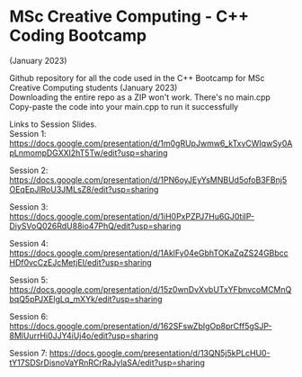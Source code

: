 # MSc Creative Computing - C++ Coding Bootcamp
(January 2023)

Github repository for all the code used in the C++ Bootcamp for MSc Creative Computing students (January 2023)  
Downloading the entire repo as a ZIP won't work. There's no main.cpp     
Copy-paste the code into your main.cpp to run it successfully    
    
Links to Session Slides.   
Session 1: https://docs.google.com/presentation/d/1m0gRUpJwmw6_kTxvCWIqwSy0ApLnmompDGXXl2hT5Tw/edit?usp=sharing       

Session 2: https://docs.google.com/presentation/d/1PN6oyJEyYsMNBUd5ofoB3FBnj5OEqEpJlRoU3JMLsZ8/edit?usp=sharing      

Session 3: https://docs.google.com/presentation/d/1iH0PxPZPJ7Hu6GJ0tiIP-DiySVoQ026RdU88io47PhQ/edit?usp=sharing     

Session 4: https://docs.google.com/presentation/d/1AklFy04eGbhTOKaZqZS24GBbccHDf0vcCzEJcMetjEI/edit?usp=sharing      

Session 5: https://docs.google.com/presentation/d/15z0wnDvXvbUTxYFbnvcoMCMnQbqQ5pPJXElgLq_mXYk/edit?usp=sharing    

Session 6: https://docs.google.com/presentation/d/162SFswZbIgOp8prCff5gSJP-8MlUurrHi0JJY4iUj4o/edit?usp=sharing

Session 7: https://docs.google.com/presentation/d/13QN5j5kPLcHU0-tY17SDSrDisnoVaYRnRCrRaJylaSA/edit?usp=sharing    

